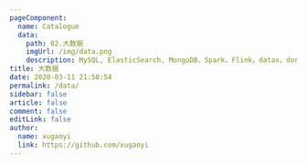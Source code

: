 ```yaml
---
pageComponent:
  name: Catalogue
  data:
    path: 02.大数据
    imgUrl: /img/data.png
    description: MySQL, ElasticSearch, MongoDB，Spark，Flink，datax，doris等相关大数据技术
title: 大数据
date: 2020-03-11 21:50:54
permalink: /data/
sidebar: false
article: false
comment: false
editLink: false
author:
  name: xugaoyi
  link: https://github.com/xugaoyi
---
```

